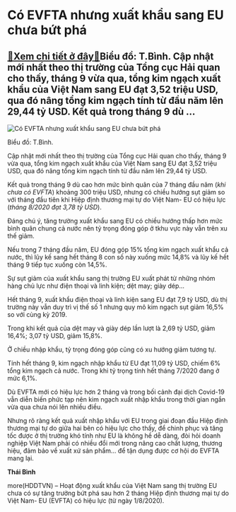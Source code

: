 Có EVFTA nhưng xuất khẩu sang EU chưa bứt phá
=============================================

[:gift:Xem chi tiết ở đây:gift:](https://hddtvn.com/co-evfta-nhung-xuat-khau-sang-eu-chua-but-pha/)Biểu đồ: T.Bình. Cập nhật mới nhất theo thị trường của Tổng cục Hải quan cho thấy, tháng 9 vừa qua, tổng kim ngạch xuất khẩu của Việt Nam sang EU đạt 3,52 triệu USD, qua đó nâng tổng kim ngạch tính từ đầu năm lên 29,44 tỷ USD. Kết quả trong tháng 9 dù …
-------------------------------------------------------------------------------------------------------------------------------------------------------------------------------------------------------------------------------------------------------------





![Có EVFTA nhưng xuất khẩu sang EU chưa bứt phá](https://hddtvn.com/wp-content/uploads/2021/01/2135_TY-trYng-Yong-gop-cYa-thY-trYYng-EU.jpg "Có EVFTA nhưng xuất khẩu sang EU chưa bứt phá")


Biểu đồ: T.Bình.



Cập nhật mới nhất theo thị trường của Tổng cục Hải quan cho thấy, tháng 9 vừa qua, tổng kim ngạch xuất khẩu của Việt Nam sang EU đạt 3,52 triệu USD, qua đó nâng tổng kim ngạch tính từ đầu năm lên 29,44 tỷ USD.


Kết quả trong tháng 9 dù cao hơn mức bình quân của 7 tháng đầu năm (*khi chưa có EVFTA*) khoảng 300 triệu USD, nhưng có chiều hướng sụt giảm so với tháng đầu tiên khi Hiệp định thương mại tự do Việt Nam- EU có hiệu lực (*tháng 8/2020 đạt 3,78 tỷ USD*).


Đáng chú ý, tăng trường xuất khẩu sang EU có chiều hướng thấp hơn mức bình quân chung cả nước nên tỷ trọng đóng góp ở tkhu vực này vẫn trên xu thế giảm.


Nếu trong 7 tháng đầu năm, EU đóng góp 15% tổng kim ngạch xuất khẩu cả nước, thì lũy kế sang hết tháng 8 con số này xuống mức 14,8% và lũy kế hết tháng 9 tiếp tục xuống còn 14,5%.


Sự sụt giảm của xuất khẩu sang thị trường EU xuất phát từ những nhóm hàng chủ lực như điện thoại và linh kiện; dệt may; giày dép…


Hết tháng 9, xuất khẩu điện thoại và linh kiện sang EU đạt 7,9 tỷ USD, dù thị trường này vẫn duy trì vị thế số 1 nhưng quy mô kim ngạch sụt giảm 16,5% so với cùng kỳ 2019.


Trong khi kết quả của dệt may và giày dép lần lượt là 2,69 tỷ USD, giảm 16,4%; 3,07 tỷ USD, giảm 15,8%.


Ở chiều nhập khẩu, tỷ trọng đóng góp cũng có xu hướng giảm tương tự.


Tính hết tháng 9, kim ngạch nhập khẩu từ EU đạt 11,09 tỷ USD, chiếm 6% tổng kim ngạch cả nước. Trong khi tỷ trọng tính hết tháng 7/2020 đang ở mức 6,1%.


Dù EVFTA mới có hiệu lực hơn 2 tháng và trong bối cảnh đại dịch Covid-19 vẫn diễn biến phức tạp nên kim ngạch xuất nhập khẩu trong thời gian ngắn vừa qua chưa nói lên nhiều điều.


Nhưng rõ ràng kết quả xuất nhập khẩu với EU trong giai đoạn đầu Hiệp định thương mại tự do giữa hai bên có hiệu lực cho thấy, để chinh phục và tăng tốc được ở thị trường khó tính như EU là không hề dễ dàng, đòi hỏi doanh nghiệp Việt Nam phải có nhiều đổi mới trong nâng cao chất lượng, thương hiệu, đảm bảo về xuất xứ sản phẩm… để tận dụng được cơ hội do EVFTA mang lại.




**Thái Bình**



more(HDDTVN) – Hoạt động xuất khẩu của Việt Nam sang thị trường EU chưa có sự tăng trưởng bứt phá sau hơn 2 tháng Hiệp định thương mại tự do Việt Nam- EU (EVFTA) có hiệu lực (từ ngày 1/8/2020).

